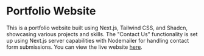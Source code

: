 # Portfolio Website

This is a portfolio website built using Next.js, Tailwind CSS, and Shadcn, showcasing various projects and skills. The "Contact Us" functionality is set up using Next.js server capabilities with Nodemailer for handling contact form submissions. You can view the live website [here](https://ianees.vercel.app/).
